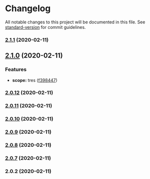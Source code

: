 # Changelog

All notable changes to this project will be documented in this file. See [standard-version](https://github.com/conventional-changelog/standard-version) for commit guidelines.

### [2.1.1](https://github.com/nnitish/ng-connection/compare/v2.1.0...v2.1.1) (2020-02-11)

## [2.1.0](https://github.com/nnitish/ng-connection/compare/v2.0.12...v2.1.0) (2020-02-11)


### Features

* **scope:** tres ([f398447](https://github.com/nnitish/ng-connection/commit/f39844724f634a7d5c2ede2dd04c3e1d44bf6aa8))

### [2.0.12](https://github.com/nnitish/ng-connection/compare/v2.0.11...v2.0.12) (2020-02-11)

### [2.0.11](https://github.com/nnitish/ng-connection/compare/v2.0.10...v2.0.11) (2020-02-11)

### [2.0.10](https://github.com/nnitish/ng-connection/compare/v2.0.9...v2.0.10) (2020-02-11)

### [2.0.9](https://github.com/nnitish/ng-connection/compare/v2.0.8...v2.0.9) (2020-02-11)

### [2.0.8](https://github.com/nnitish/ng-connection/compare/v2.0.7...v2.0.8) (2020-02-11)

### [2.0.7](https://github.com/nnitish/ng-connection/compare/v2.0.6...v2.0.7) (2020-02-11)

### 2.0.2 (2020-02-11)
